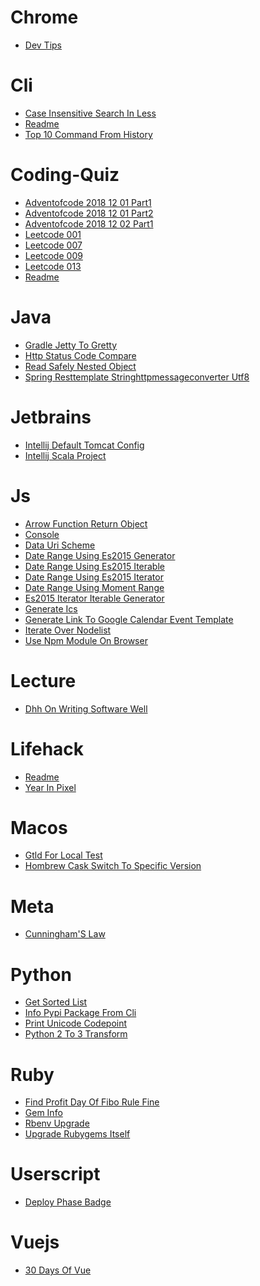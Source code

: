 Chrome
====

* [Dev Tips](./chrome/dev-tips.md)

Cli
====

* [Case Insensitive Search In Less](./cli/case-insensitive-search-in-less.md)
* [Readme](./cli/README.md)
* [Top 10 Command From History](./cli/top_10_command_from_history.md)

Coding-Quiz
====

* [Adventofcode 2018 12 01 Part1](./coding-quiz/adventofcode_2018-12-01_part1.md)
* [Adventofcode 2018 12 01 Part2](./coding-quiz/adventofcode_2018-12-01_part2.md)
* [Adventofcode 2018 12 02 Part1](./coding-quiz/adventofcode_2018-12-02_part1.md)
* [Leetcode 001](./coding-quiz/leetcode_001.md)
* [Leetcode 007](./coding-quiz/leetcode_007.md)
* [Leetcode 009](./coding-quiz/leetcode_009.md)
* [Leetcode 013](./coding-quiz/leetcode_013.md)
* [Readme](./coding-quiz/README.md)

Java
====

* [Gradle Jetty To Gretty](./java/gradle_jetty_to_gretty.md)
* [Http Status Code Compare](./java/http_status_code_compare.md)
* [Read Safely Nested Object](./java/read_safely_nested_object.md)
* [Spring Resttemplate Stringhttpmessageconverter Utf8](./java/spring_resttemplate_stringhttpmessageconverter_utf8.md)

Jetbrains
====

* [Intellij Default Tomcat Config](./jetbrains/intellij_default_tomcat_config.md)
* [Intellij Scala Project](./jetbrains/intellij_scala_project.md)

Js
====

* [Arrow Function Return Object](./js/arrow_function_return_object.md)
* [Console](./js/console.md)
* [Data Uri Scheme](./js/data_uri_scheme.md)
* [Date Range Using Es2015 Generator](./js/date_range_using_es2015_generator.md)
* [Date Range Using Es2015 Iterable](./js/date_range_using_es2015_iterable.md)
* [Date Range Using Es2015 Iterator](./js/date_range_using_es2015_iterator.md)
* [Date Range Using Moment Range](./js/date_range_using_moment-range.md)
* [Es2015 Iterator Iterable Generator](./js/es2015_iterator_iterable_generator.md)
* [Generate Ics](./js/generate_ics.md)
* [Generate Link To Google Calendar Event Template](./js/generate_link_to_google_calendar_event_template.md)
* [Iterate Over Nodelist](./js/iterate_over_nodelist.md)
* [Use Npm Module On Browser](./js/use_npm_module_on_browser.md)

Lecture
====

* [Dhh On Writing Software Well](./lecture/dhh_on_writing_software_well.md)

Lifehack
====

* [Readme](./lifehack/README.md)
* [Year In Pixel](./lifehack/year-in-pixel.md)

Macos
====

* [Gtld For Local Test](./macos/gtld_for_local_test.md)
* [Hombrew Cask Switch To Specific Version](./macos/hombrew_cask_switch_to_specific_version.md)

Meta
====

* [Cunningham'S Law](./meta/cunningham's_law.md)

Python
====

* [Get Sorted List](./python/get_sorted_list.md)
* [Info Pypi Package From Cli](./python/info_pypi_package_from_cli.md)
* [Print Unicode Codepoint](./python/print_unicode_codepoint.md)
* [Python 2 To 3 Transform](./python/python_2_to_3_transform.md)

Ruby
====

* [Find Profit Day Of Fibo Rule Fine](./ruby/find_profit_day_of_fibo_rule_fine.md)
* [Gem Info](./ruby/gem_info.md)
* [Rbenv Upgrade](./ruby/rbenv_upgrade.md)
* [Upgrade Rubygems Itself](./ruby/upgrade_rubygems_itself.md)

Userscript
====

* [Deploy Phase Badge](./userscript/deploy_phase_badge.md)

Vuejs
====

* [30 Days Of Vue](./vuejs/30-days-of-vue.md)

